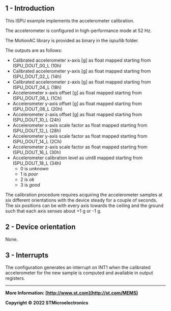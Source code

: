 ## 1 - Introduction

This ISPU example implements the accelerometer calibration.

The accelerometer is configured in high-performance mode at 52 Hz.

The MotionAC library is provided as binary in the *ispu/lib* folder.

The outputs are as follows:

* Calibrated accelerometer x-axis [g] as float mapped starting from ISPU_DOUT_00_L (10h)
* Calibrated accelerometer y-axis [g] as float mapped starting from ISPU_DOUT_02_L (14h)
* Calibrated accelerometer z-axis [g] as float mapped starting from ISPU_DOUT_04_L (18h)
* Accelerometer x-axis offset [g] as float mapped starting from ISPU_DOUT_06_L (1Ch)
* Accelerometer y-axis offset [g] as float mapped starting from ISPU_DOUT_08_L (20h)
* Accelerometer z-axis offset [g] as float mapped starting from ISPU_DOUT_10_L (24h)
* Accelerometer x-axis scale factor as float mapped starting from ISPU_DOUT_12_L (28h)
* Accelerometer y-axis scale factor as float mapped starting from ISPU_DOUT_14_L (2Ch)
* Accelerometer z-axis scale factor as float mapped starting from ISPU_DOUT_16_L (30h)
* Accelerometer calibration level as uint8 mapped starting from ISPU_DOUT_18_L (34h)
  * 0 is *unknown*
  * 1 is *poor*
  * 2 is *ok*
  * 3 is *good*


The calibration procedure requires acquiring the accelerometer samples at six different orientations with the device steady for a couple of seconds. The six positions can be with every axis towards the ceiling and the ground such that each axis senses about +1 g or -1 g.


## 2 - Device orientation

None.


## 3 - Interrupts

The configuration generates an interrupt on INT1 when the calibrated accelerometer for the new sample is computed and available in output registers. 

------

**More Information: [http://www.st.com](http://st.com/MEMS)**

**Copyright © 2022 STMicroelectronics**